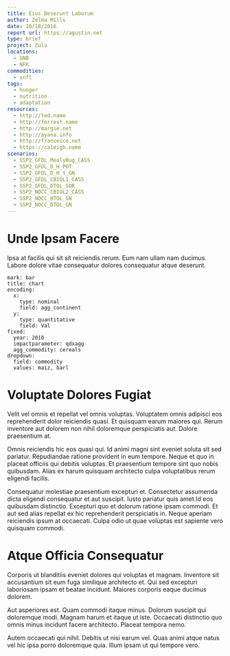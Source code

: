 ```yaml
---
title: Eius Deserunt Laborum
author: Zelma Mills
date: 10/18/2016
report url: https://agustin.net
type: brief
project: Zulu
locations:
  - GNB
  - NFK
commodities:
  - snfl
tags:
  - hunger
  - nutrition
  - adaptation
resources:
  - http://ted.name
  - http://forrest.name
  - http://margie.net
  - http://ayana.info
  - http://francesco.net
  - https://caleigh.name
scenarios:
  - SSP2_GFDL_MealyBug_CASS
  - SSP2_GFDL_D_H_POT
  - SSP2_GFDL_D_H_Y_GN
  - SSP2_GFDL_CBIOL1_CASS
  - SSP2_GFDL_DTOL_SOR
  - SSP2_NOCC_CBIOL2_CASS
  - SSP2_NOCC_HTOL_GN
  - SSP2_NOCC_DTOL_GN
---
```

# Unde Ipsam Facere
Ipsa at facilis qui sit sit reiciendis rerum. Eum nam ullam nam ducimus. Labore dolore vitae consequatur dolores consequatur atque deserunt.

```vis
mark: bar
title: chart
encoding:
  x:
    type: nominal
    field: agg_continent
  y:
    type: quantitative
    field: Val
fixed:
  year: 2010
  impactparameter: qdxagg
  agg_commodity: cereals
dropdown:
  field: commodity
  values: maiz, barl
```

# Voluptate Dolores Fugiat
Velit vel omnis et repellat vel omnis voluptas. Voluptatem omnis adipisci eos reprehenderit dolor reiciendis quasi. Et quisquam earum maiores qui. Rerum inventore aut dolorem non nihil doloremque perspiciatis aut. Dolore praesentium at.
 Omnis reiciendis hic eos quasi qui. Id animi magni sint eveniet soluta sit sed pariatur. Repudiandae ratione provident in eum tempore. Neque et quo in placeat officiis qui debitis voluptas. Et praesentium tempore sint quo nobis quibusdam. Alias ex harum quisquam architecto culpa voluptatibus rerum eligendi facilis.
 Consequatur molestiae praesentium excepturi et. Consectetur assumenda dicta eligendi consequatur et aut suscipit. Iusto pariatur quis amet.Id eos quibusdam distinctio. Excepturi quo et dolorum ratione ipsam commodi. Et aut sed alias repellat ex hic reprehenderit perspiciatis in. Neque aperiam reiciendis ipsum at occaecati. Culpa odio ut quae voluptas est sapiente vero quisquam commodi.

# Atque Officia Consequatur
Corporis ut blanditiis eveniet dolores qui voluptas et magnam. Inventore sit accusantium sit eum fuga similique architecto et. Qui sed excepturi laboriosam ipsam et beatae incidunt. Maiores corporis eaque ducimus dolorem.
 Aut asperiores est. Quam commodi itaque minus. Dolorum suscipit qui doloremque modi. Magnam harum et itaque ut iste. Occaecati distinctio quo omnis minus incidunt facere architecto. Placeat tempora nemo.
 Autem occaecati qui nihil. Debitis ut nisi earum vel. Quas animi atque natus vel hic ipsa porro doloremque quia. Illum ipsam ut qui tempore vero.
